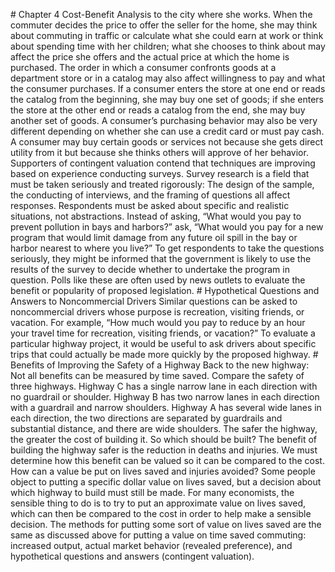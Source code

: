 \# Chapter 4 Cost-Benefit Analysis to the city where she works. When the commuter decides the price to offer the seller for the home, she may think about commuting in traffic or calculate what she could earn at work or think about spending time with her children; what she chooses to think about may affect the price she offers and the actual price at which the home is purchased. The order in which a consumer confronts goods at a department store or in a catalog may also affect willingness to pay and what the consumer purchases. If a consumer enters the store at one end or reads the catalog from the beginning, she may buy one set of goods; if she enters the store at the other end or reads a catalog from the end, she may buy another set of goods. A consumer’s purchasing behavior may also be very different depending on whether she can use a credit card or must pay cash. A consumer may buy certain goods or services not because she gets direct utility from it but because she thinks others will approve of her behavior. Supporters of contingent valuation contend that techniques are improving based on experience conducting surveys. Survey research is a field that must be taken seriously and treated rigorously: The design of the sample, the conducting of interviews, and the framing of questions all affect responses. Respondents must be asked about specific and realistic situations, not abstractions. Instead of asking, “What would you pay to prevent pollution in bays and harbors?” ask, “What would you pay for a new program that would limit damage from any future oil spill in the bay or harbor nearest to where you live?” To get respondents to take the questions seriously, they might be informed that the government is likely to use the results of the survey to decide whether to undertake the program in question. Polls like these are often used by news outlets to evaluate the benefit or popularity of proposed legislation. # Hypothetical Questions and Answers to Noncommercial Drivers Similar questions can be asked to noncommercial drivers whose purpose is recreation, visiting friends, or vacation. For example, “How much would you pay to reduce by an hour your travel time for recreation, visiting friends, or vacation?” To evaluate a particular highway project, it would be useful to ask drivers about specific trips that could actually be made more quickly by the proposed highway. # Benefits of Improving the Safety of a Highway Back to the new highway: Not all benefits can be measured by time saved. Compare the safety of three highways. Highway C has a single narrow lane in each direction with no guardrail or shoulder. Highway B has two narrow lanes in each direction with a guardrail and narrow shoulders. Highway A has several wide lanes in each direction, the two directions are separated by guardrails and substantial distance, and there are wide shoulders. The safer the highway, the greater the cost of building it. So which should be built? The benefit of building the highway safer is the reduction in deaths and injuries. We must determine how this benefit can be valued so it can be compared to the cost. How can a value be put on lives saved and injuries avoided? Some people object to putting a specific dollar value on lives saved, but a decision about which highway to build must still be made. For many economists, the sensible thing to do is to try to put an approximate value on lives saved, which can then be compared to the cost in order to help make a sensible decision. The methods for putting some sort of value on lives saved are the same as discussed above for putting a value on time saved commuting: increased output, actual market behavior (revealed preference), and hypothetical questions and answers (contingent valuation).
